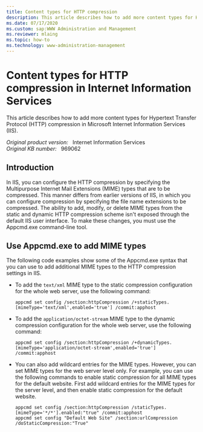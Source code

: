 ```yaml
---
title: Content types for HTTP compression
description: This article describes how to add more content types for HTTP compression in Internet Information Services.
ms.date: 07/17/2020
ms.custom: sap:WWW Administration and Management
ms.reviewer: mlaing
ms.topic: how-to
ms.technology: www-administration-management
---
```

# Content types for HTTP compression in Internet Information Services

This article describes how to add more content types for Hypertext Transfer Protocol (HTTP) compression in Microsoft Internet Information Services (IIS).

_Original product version:_ &nbsp; Internet Information Services  
_Original KB number:_ &nbsp; 969062

## Introduction

In IIS, you can configure the HTTP compression by specifying the Multipurpose Internet Mail Extensions (MIME) types that are to be compressed. This manner differs from earlier versions of IIS, in which you can configure compression by specifying the file name extensions to be compressed. The ability to add, modify, or delete MIME types from the static and dynamic HTTP compression scheme isn't exposed through the default IIS user interface. To make these changes, you must use the Appcmd.exe command-line tool.

## Use Appcmd.exe to add MIME types

The following code examples show some of the Appcmd.exe syntax that you can use to add additional MIME types to the HTTP compression settings in IIS.

- To add the `text/xml` MIME type to the static compression configuration for the whole web server, use the following command:

  ```console
  appcmd set config /section:httpCompression /+staticTypes.[mimeType='text/xml',enabled='true'] /commit:apphost
  ```

- To add the `application/octet-stream` MIME type to the dynamic compression configuration for the whole web server, use the following command:

  ```console
  appcmd set config /section:httpCompression /+dynamicTypes.[mimeType='application/octet-stream',enabled='true'] /commit:apphost
  ```

- You can also add wildcard entries for the MIME types. However, you can set MIME types for the web server level only. For example, you can use the following commands to enable static compression for all MIME types for the default website. First add wildcard entries for the MIME types for the server level, and then enable static compression for the default website.

  ```console
  appcmd set config /section:httpCompression /staticTypes.[mimeType='*/*'].enabled:"true" /commit:apphost
  appcmd set config "Default Web Site" /section:urlCompression /doStaticCompression:"True"
  ```
